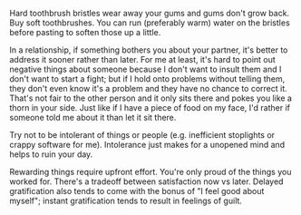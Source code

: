 Hard toothbrush bristles wear away your gums and gums don't grow back. Buy soft
toothbrushes. You can run (preferably warm) water on the bristles before
pasting to soften those up a little.

In a relationship, if something bothers you about your partner, it's better
to address it sooner rather than later. For me at least, it's hard to point out
negative things about someone because I don't want to insult them and I don't
want to start a fight; but if I hold onto problems without telling them, they
don't even know it's a problem and they have no chance to correct it. That's not
fair to the other person and it only sits there and pokes you like a thorn in
your side. Just like if I have a piece of food on my face, I'd rather if
someone told me about it than let it sit there.

Try not to be intolerant of things or people (e.g. inefficient stoplights or
crappy software for me). Intolerance just makes for a unopened mind and helps
to ruin your day.

Rewarding things require upfront effort. You're only proud of the things you
worked for. There's a tradeoff between satisfaction now vs later. Delayed
gratification also tends to come with the bonus of "I feel good about myself";
instant gratification tends to result in feelings of guilt.
